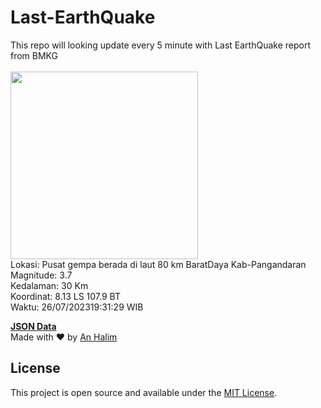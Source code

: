 # Last-EarthQuake
This repo will looking update every 5 minute with Last EarthQuake report from BMKG
<br>
<br>
<img src="https://static.bmkg.go.id/20230726193129.mmi.jpg" width="300"/>
<br>
Lokasi: Pusat gempa berada di laut 80 km BaratDaya Kab-Pangandaran <br>
Magnitude: 3.7 <br>
Kedalaman: 30 Km <br>
Koordinat: 8.13 LS 107.9 BT <br>
Waktu: 26/07/202319:31:29 WIB <br>

<a href="./data/data.json">**JSON Data**</a>
<br>
Made with ❤️ by <a href="https://github.com/an-halim">An Halim</a>
## License

This project is open source and available under the [MIT License](LICENSE).
